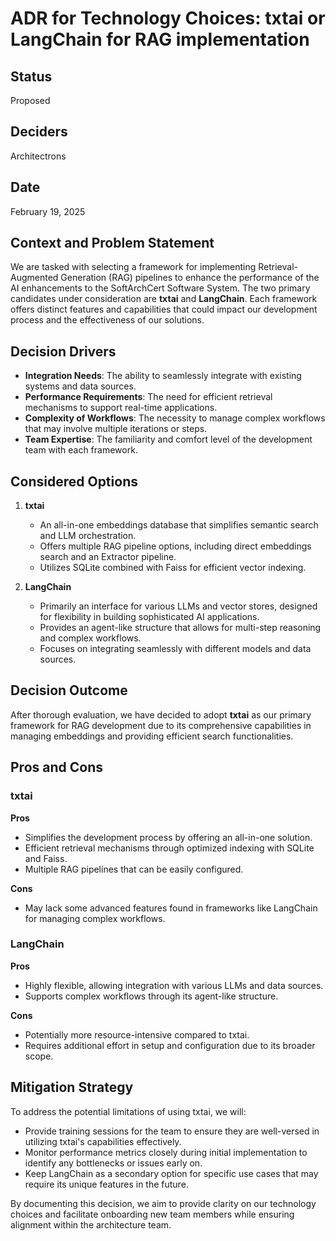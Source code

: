 # ADR for Technology Choices: txtai or LangChain for RAG implementation

## Status
Proposed

## Deciders
Architectrons

## Date
February 19, 2025

## Context and Problem Statement
We are tasked with selecting a framework for implementing Retrieval-Augmented Generation (RAG) pipelines to enhance the performance of the AI enhancements to the SoftArchCert Software System. The two primary candidates under consideration are **txtai** and **LangChain**. Each framework offers distinct features and capabilities that could impact our development process and the effectiveness of our solutions.

## Decision Drivers
- **Integration Needs**: The ability to seamlessly integrate with existing systems and data sources.
- **Performance Requirements**: The need for efficient retrieval mechanisms to support real-time applications.
- **Complexity of Workflows**: The necessity to manage complex workflows that may involve multiple iterations or steps.
- **Team Expertise**: The familiarity and comfort level of the development team with each framework.

## Considered Options

1. **txtai**
   - An all-in-one embeddings database that simplifies semantic search and LLM orchestration.
   - Offers multiple RAG pipeline options, including direct embeddings search and an Extractor pipeline.
   - Utilizes SQLite combined with Faiss for efficient vector indexing.

2. **LangChain**
   - Primarily an interface for various LLMs and vector stores, designed for flexibility in building sophisticated AI applications.
   - Provides an agent-like structure that allows for multi-step reasoning and complex workflows.
   - Focuses on integrating seamlessly with different models and data sources.

## Decision Outcome
After thorough evaluation, we have decided to adopt **txtai** as our primary framework for RAG development due to its comprehensive capabilities in managing embeddings and providing efficient search functionalities.

## Pros and Cons

### txtai
**Pros**
- Simplifies the development process by offering an all-in-one solution.
- Efficient retrieval mechanisms through optimized indexing with SQLite and Faiss.
- Multiple RAG pipelines that can be easily configured.

**Cons**
- May lack some advanced features found in frameworks like LangChain for managing complex workflows.

### LangChain
**Pros**
- Highly flexible, allowing integration with various LLMs and data sources.
- Supports complex workflows through its agent-like structure.

**Cons**
- Potentially more resource-intensive compared to txtai.
- Requires additional effort in setup and configuration due to its broader scope.

## Mitigation Strategy
To address the potential limitations of using txtai, we will:
- Provide training sessions for the team to ensure they are well-versed in utilizing txtai's capabilities effectively.
- Monitor performance metrics closely during initial implementation to identify any bottlenecks or issues early on.
- Keep LangChain as a secondary option for specific use cases that may require its unique features in the future. 

By documenting this decision, we aim to provide clarity on our technology choices and facilitate onboarding new team members while ensuring alignment within the architecture team.
